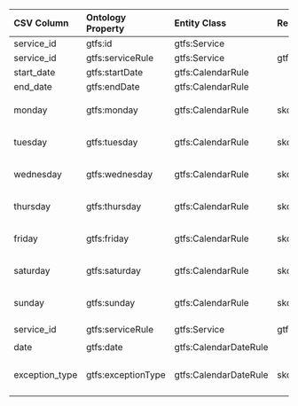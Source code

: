 | CSV Column | Ontology Property | Entity Class | Related Entity Class | Subject Generation | Join Condition | Datatype | Function Name | Function Output |
| :--- | :--- | :--- | :--- | :--- | :--- | :--- | :--- | :--- |
| service_id | gtfs:id | gtfs:Service | | `ex:service/{service_id}` | | xsd:string | | |
| service_id | gtfs:serviceRule | gtfs:Service | gtfs:CalendarRule | `ex:service/{service_id}` | | | | |
| start_date | gtfs:startDate | gtfs:CalendarRule | | `ex:calendar_rule/{service_id}` | | schema:startDate | | |
| end_date | gtfs:endDate | gtfs:CalendarRule | | `ex:calendar_rule/{service_id}` | | schema:endDate | | |
| monday | gtfs:monday | gtfs:CalendarRule | skos:Concept | `ex:calendar_rule/{service_id}` | | | `map_day_availability` | `http://transport.linkeddata.es/kos/day/available` or `http://transport.linkeddata.es/kos/day/not-available` |
| tuesday | gtfs:tuesday | gtfs:CalendarRule | skos:Concept | `ex:calendar_rule/{service_id}` | | | `map_day_availability` | `http://transport.linkeddata.es/kos/day/available` or `http://transport.linkeddata.es/kos/day/not-available` |
| wednesday | gtfs:wednesday | gtfs:CalendarRule | skos:Concept | `ex:calendar_rule/{service_id}` | | | `map_day_availability` | `http://transport.linkeddata.es/kos/day/available` or `http://transport.linkeddata.es/kos/day/not-available` |
| thursday | gtfs:thursday | gtfs:CalendarRule | skos:Concept | `ex:calendar_rule/{service_id}` | | | `map_day_availability` | `http://transport.linkeddata.es/kos/day/available` or `http://transport.linkeddata.es/kos/day/not-available` |
| friday | gtfs:friday | gtfs:CalendarRule | skos:Concept | `ex:calendar_rule/{service_id}` | | | `map_day_availability` | `http://transport.linkeddata.es/kos/day/available` or `http://transport.linkeddata.es/kos/day/not-available` |
| saturday | gtfs:saturday | gtfs:CalendarRule | skos:Concept | `ex:calendar_rule/{service_id}` | | | `map_day_availability` | `http://transport.linkeddata.es/kos/day/available` or `http://transport.linkeddata.es/kos/day/not-available` |
| sunday | gtfs:sunday | gtfs:CalendarRule | skos:Concept | `ex:calendar_rule/{service_id}` | | | `map_day_availability` | `http://transport.linkeddata.es/kos/day/available` or `http://transport.linkeddata.es/kos/day/not-available` |
| service_id | gtfs:serviceRule | gtfs:Service | gtfs:CalendarDateRule | `ex:service/{service_id}` | `calendar.service_id = calendar_dates.service_id` | | | |
| date | gtfs:date | gtfs:CalendarDateRule | | `ex:calendar_date_rule/{service_id}/{date}` | | xsd:date | | |
| exception_type| gtfs:exceptionType| gtfs:CalendarDateRule| skos:Concept | `ex:calendar_date_rule/{service_id}/{date}` | | | `map_exception_type` | `http://transport.linkeddata.es/kos/exception-type/added` or `http://transport.linkeddata.es/kos/exception-type/removed` |
